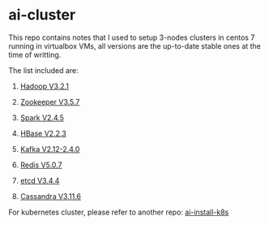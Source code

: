 # ai-cluster
This repo contains notes that I used to setup 3-nodes clusters in centos 7 running in virtualbox VMs, all versions are the up-to-date stable ones at the time of writting.

The list included are:
1. [Hadoop V3.2.1](docs/HADOOP.md)

2. [Zookeeper V3.5.7](docs/ZOOKEEPER.md)

3. [Spark V2.4.5](docs/SPARK.md) 

4. [HBase V2.2.3](docs/HBASE.md)

5. [Kafka V2.12-2.4.0](docs/KAFKA.md)

6. [Redis V5.0.7](docs/REDIS.md)

7. [etcd V3.4.4](docs/ETCD.md)

8. [Cassandra V3.11.6](docs/CASSANDRA.md)


For kubernetes cluster, please refer to another repo: [ai-install-k8s](https://github.com/aiden-dai/ai-install-k8s.git)